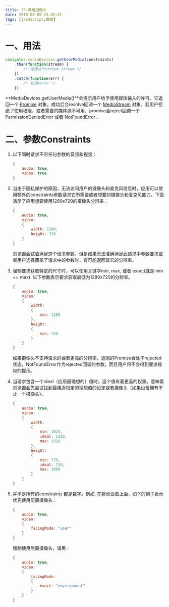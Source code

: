 ```yaml
---
title: JS-调用摄像头
date: 2018-05-08 15:39:21
tags: [javaScript,摄像]
---
```


# 一、用法

``` javascript
navigator.mediaDevices.getUserMedia(constraints)
    .then(function(stream) {
        /* 使用这个stream stream */
    })
    .catch(function(err) {
        /* 处理error */
    });
```

**MediaDevices.getUserMedia()**会提示用户给予使用媒体输入的许可。它返回一个 [Promise](https://developer.mozilla.org/zh-CN/docs/Web/JavaScript/Reference/Global_Objects/Promise) 对象，成功后会resolve回调一个 [MediaStream](https://developer.mozilla.org/zh-CN/docs/Web/API/MediaStream) 对象。若用户拒绝了使用权限，或者需要的媒体源不可用，promise会reject回调一个  PermissionDeniedError 或者 NotFoundError 。 



# 二、参数Constraints

1. 以下同时请求不带任何参数的音频和视频： 

   ``` javascript
   {
       audio: true,
       video: true
   }
   ```

   

2. 当由于隐私保护的原因，无法访问用户的摄像头和麦克风信息时，应用可以使用额外的constraints参数请求它所需要或者想要的摄像头和麦克风能力。下面演示了应用想要使用1280x720的摄像头分辨率： 

   ``` javascript
   {
       audio: true,
       video:
       {
           width: 1280,
           height: 720
       }
   }
   ```

   浏览器会试着满足这个请求参数，但是如果无法准确满足此请求中参数要求或者用户选择覆盖了请求中的参数时，有可能返回其它的分辨率。 

   

3. 强制要求获取特定的尺寸时，可以使用关键字min, max, 或者 exact(就是 min == max). 以下参数表示要求获取最低为1280x720的分辨率。 

   ``` javascript
   {
       audio: true,
       video:
       {
           width:
           {
               min: 1280
           },
           height:
           {
               min: 720
           }
       }
   }
   ```

   如果摄像头不支持请求的或者更高的分辨率，返回的Promise会处于rejected状态，NotFoundError作为rejected回调的参数，而且用户将不会得到要求授权的提示。 

   

4. 当请求包含一个ideal（应用最理想的）值时，这个值有着更高的权重，意味着浏览器会先尝试找到最接近指定的理想值的设定或者摄像头（如果设备拥有不止一个摄像头）。 

   ``` javascript
   {
       audio: true,
       video:
       {
           width:
           {
               min: 1024,
               ideal: 1280,
               max: 1920
           },
           height:
           {
               min: 776,
               ideal: 720,
               max: 1080
           }
       }
   }
   ```

   

5. 并不是所有的constraints 都是数字。例如, 在移动设备上面，如下的例子表示优先使用前置摄像头： 

   ```javascript
   {
       audio: true,
       video:
       {
           facingMode: "user"
       }
   }
   ```

   强制使用后置摄像头，请用： 

   ``` javascript
   {
       audio: true,
       video:
       {
           facingMode:
           {
               exact: "environment"
           }
       }
   }
   ```

   
